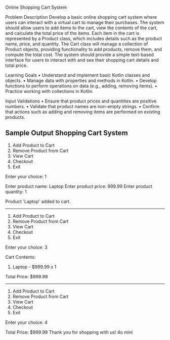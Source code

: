 Online Shopping Cart System


Problem Description
Develop a basic online shopping cart system where users can interact with a virtual cart to manage their purchases. The system should allow users to add items to the cart, view the contents of the cart, and calculate the total price of the items. Each item in the cart is represented by a Product class, which includes details such as the product name, price, and quantity. The Cart class will manage a collection of Product objects, providing functionality to add products, remove them, and compute the total cost. The system should provide a simple text-based interface for users to interact with and see their shopping cart details and total price.


Learning Goals
•	Understand and implement basic Kotlin classes and objects.
•	Manage data with properties and methods in Kotlin.
•	Develop functions to perform operations on data (e.g., adding, removing items).
•	Practice working with collections in Kotlin.


Input Validations
•	Ensure that product prices and quantities are positive numbers.
•	Validate that product names are non-empty strings.
•	Confirm that actions such as adding and removing items are performed on existing products.



Sample Output
Shopping Cart System
---------------------
1. Add Product to Cart
2. Remove Product from Cart
3. View Cart
4. Checkout
5. Exit

Enter your choice: 1

Enter product name: Laptop
Enter product price: 999.99
Enter product quantity: 1

Product 'Laptop' added to cart.

---------------------
1. Add Product to Cart
2. Remove Product from Cart
3. View Cart
4. Checkout
5. Exit

Enter your choice: 3

Cart Contents:
1. Laptop - $999.99 x 1

Total Price: $999.99

---------------------
1. Add Product to Cart
2. Remove Product from Cart
3. View Cart
4. Checkout
5. Exit

Enter your choice: 4

Total Price: $999.99
Thank you for shopping with us!
4o mini

